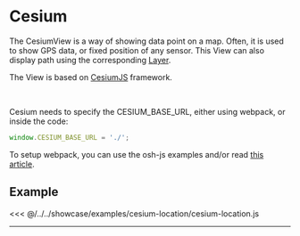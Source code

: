 # Cesium


The CesiumView is a way of showing data point on a map. Often, it is used to show GPS data, or fixed position of any sensor.
This View can also display path using the corresponding [Layer](../layers/layer).

The View is based on [CesiumJS](https://cesium.com/cesiumjs/) framework.

<br/>
<DocumentationLoad path="/guide/api/CesiumView.html"/>

Cesium needs to specify the CESIUM_BASE_URL, either using webpack, or inside the code:

```js
window.CESIUM_BASE_URL = './';
```

To setup webpack, you can use the osh-js examples and/or read [this article](https://cesium.com/docs/tutorials/cesium-and-webpack/).

## Example

<<< @/../../showcase/examples/cesium-location/cesium-location.js

<hr class="demo-hr"/>
<br/><br/>

<Example path="/showcase/cesium-location.html" style="border:none;width:100%;height: 500px" />
